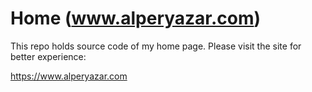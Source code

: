 # Home (www.alperyazar.com)

This repo holds source code of my home page. Please visit the site for better
experience:

<https://www.alperyazar.com>
